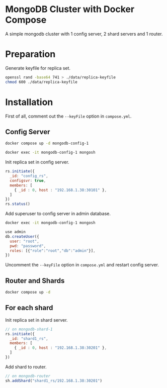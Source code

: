 # MongoDB Cluster with Docker Compose

A simple mongodb cluster with 1 config server, 2 shard servers and 1 router.

# Preparation

Generate keyfile for replica set.

```bash
openssl rand -base64 741 > ./data/replica-keyfile
chmod 600 ./data/replica-keyfile
```

# Installation

First of all, comment out the `--keyFile` option in `compose.yml`.

## Config Server

```bash
docker compose up -d mongodb-config-1
```

```bash
docker exec -it mongodb-config-1 mongosh
```

Init replica set in config server.

```javascript
rs.initiate({
  _id: "config_rs",
  configsvr: true,
  members: [
    { _id : 0, host : "192.168.1.38:30101" },
  ]
})
rs.status()
```

Add superuser to config server in admin database.

```bash
docker exec -it mongodb-config-1 mongosh
```

```javascript
use admin
db.createUser({
  user: "root",
  pwd: "password",
  roles: [{"role":"root","db":"admin"}],
})
```

Uncomment the `--keyFile` option in `compose.yml` and restart config server.

## Router and Shards

```bash
docker compose up -d
```

## For each shard

Init replica set in shard server.

```javascript
// on mongodb-shard-1
rs.initiate({
  _id: "shard1_rs",
  members: [
    { _id : 0, host : "192.168.1.38:30201" },
  ]
})
```

Add shard to router.

```javascript
// on mongodb-router
sh.addShard("shard1_rs/192.168.1.38:30201")
```